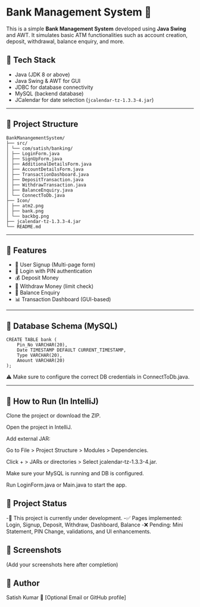 # Bank Management System 🏦

This is a simple **Bank Management System** developed using **Java Swing** and AWT. It simulates basic ATM functionalities such as account creation, deposit, withdrawal, balance enquiry, and more.

## 🔧 Tech Stack

- Java (JDK 8 or above)
- Java Swing & AWT for GUI
- JDBC for database connectivity
- MySQL (backend database)
- JCalendar for date selection (`jcalendar-tz-1.3.3-4.jar`)

---

## 📁 Project Structure
```
BankManangementSystem/
├── src/
│ └── com/satish/banking/
│ ├── LoginForm.java
│ ├── SignUpForm.java
│ ├── AdditionalDetailsForm.java
│ ├── AccountDetailsForm.java
│ ├── TransactionDashboard.java
│ ├── DepositTransaction.java
│ ├── WithdrawTransaction.java
│ ├── BalanceEnquiry.java
│ └── ConnectToDb.java
├── Icon/
│ ├── atm2.png
│ ├── bank.png
│ └── backbg.png
├── jcalendar-tz-1.3.3-4.jar
└── README.md
```


---

## 🧾 Features

- 📝 User Signup (Multi-page form)
- 🔐 Login with PIN authentication
- 💰 Deposit Money
- 🏧 Withdraw Money (limit check)
- 📄 Balance Enquiry
- 📊 Transaction Dashboard (GUI-based)

---

## 💽 Database Schema (MySQL)

```
CREATE TABLE bank (
    Pin_No VARCHAR(20),
    Date TIMESTAMP DEFAULT CURRENT_TIMESTAMP,
    Type VARCHAR(20),
    Amount VARCHAR(20)
);
```
⚠️ Make sure to configure the correct DB credentials in ConnectToDb.java.

---

## 🔌 How to Run (In IntelliJ)
Clone the project or download the ZIP.

Open the project in IntelliJ.

Add external JAR:

Go to File > Project Structure > Modules > Dependencies.

Click + > JARs or directories > Select jcalendar-tz-1.3.3-4.jar.

Make sure your MySQL is running and DB is configured.

Run LoginForm.java or Main.java to start the app.

## 🚧 Project Status
-🔧 This project is currently under development.
-✅ Pages implemented: Login, Signup, Deposit, Withdraw, Dashboard, Balance
-❌ Pending: Mini Statement, PIN Change, validations, and UI enhancements.

## 📸 Screenshots
(Add your screenshots here after completion)

## 👤 Author
Satish Kumar
📧 [Optional Email or GitHub profile]



















